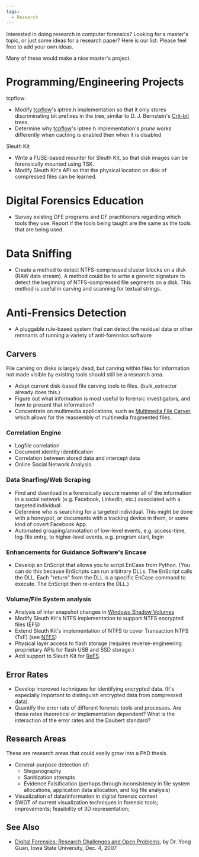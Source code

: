 ```yaml
---
tags:
  - Research
---
```

Interested in doing research in computer forensics? Looking for a
master's topic, or just some ideas for a research paper? Here is our
list. Please feel free to add your own ideas.

Many of these would make a nice master's project.

# Programming/Engineering Projects

tcpflow:

- Modify [tcpflow](tcpflow.md)'s iptree.h implementation so that
  it only stores discriminating bit prefixes in the tree, similar
  to D. J. Bernstein's [Crit-bit](http://cr.yp.to/critbit.html) trees.
- Determine why [tcpflow](tcpflow.md)'s iptree.h
  implementation's *prune* works differently when caching is enabled
  then when it is disabled

Sleuth Kit

- Write a FUSE-based mounter for Sleuth Kit, so that disk images can be
  forensically mounted using TSK.
- Modify Sleuth Kit's API so that the physical location on disk of
  compressed files can be learned.

# Digital Forensics Education

- Survey existing DFE programs and DF practitioners regarding which
  tools they use. Report if the tools being taught are the same as the
  tools that are being used.

# Data Sniffing

- Create a method to detect NTFS-compressed cluster blocks on a disk
  (RAW data stream). A method could be to write a generic signature to
  detect the beginning of NTFS-compressed file segments on a disk. This
  method is useful in carving and scanning for textual strings.

# Anti-Frensics Detection

- A pluggable rule-based system that can detect the residual data or
  other remnants of running a variety of anti-forensics software

## Carvers

File carving on disks is largely dead, but carving within files for
information not made visible by existing tools should still be a
research area.

- Adapt current disk-based file carving tools to files. (bulk_extractor
  already does this.)
- Figure out what information is most useful to forensic investigators,
  and how to present that information?
- Concentrate on multimedia applications, such as [Multimedia File Carver](https://github.com/rpoisel/mmc),
  which allows for the reassembly of multimedia fragmented files.

### Correlation Engine

- Logfile correlation
- Document identity identification
- Correlation between stored data and intercept data
- Online Social Network Analysis

### Data Snarfing/Web Scraping

- Find and download in a forensically secure manner all of the
  information in a social network (e.g. Facebook, LinkedIn, etc.)
  associated with a targeted individual.
- Determine who is searching for a targeted individual. This might be
  done with a honeypot, or documents with a tracking device in them, or
  some kind of covert Facebook App.
- Automated grouping/annotation of low-level events, e.g. access-time,
  log-file entry, to higher-level events, e.g. program start, login

### Enhancements for Guidance Software's Encase

- Develop an EnScript that allows you to script EnCase from Python. (You
  can do this because EnScripts can run arbitrary DLLs. The EnScript
  calls the DLL. Each "return" from the DLL is a specific EnCase command
  to execute. The EnScript then re-enters the DLL.)

### Volume/File System analysis

- Analysis of inter snapshot changes in [Windows Shadow Volumes](windows_shadow_volumes.md)
- Modify Sleuth Kit's NTFS implementation to support NTFS encrypted files
  (EFS)
- Extend Sleuth Kit's implementation of NTFS to cover Transaction NTFS
  (TxF) (see [NTFS](ntfs.md))
- Physical layer access to flash storage (requires reverse-engineering
  proprietary APIs for flash USB and SSD storage.)
- Add support to Sleuth Kit for [ReFS](resilient_file_system_(refs).md).

## Error Rates

- Develop improved techniques for identifying encrypted data. (It's
  especially important to distinguish encrypted data from compressed
  data).
- Quantify the error rate of different forensic tools and processes. Are
  these rates theoretical or implementation dependent? What is the
  interaction of the error rates and the Daubert standard?

## Research Areas

These are research areas that could easily grow into a PhD thesis.

- General-purpose detection of:
  - Steganography
  - Sanitization attempts
  - Evidence Falsification (perhaps through inconsistency in file system
    allocations, application data allocation, and log file analysis)
- Visualization of data/information in digital forensic context
- SWOT of current visualization techniques in forensic tools;
  improvements; feasibility of 3D representation;

## See Also

- [Digital Forensics: Research Challenges and Open Problems](https://docplayer.net/2378794-Digital-forensics-research-challenges-and-open-problems.html),
  by Dr. Yong Guan, Iowa State University, Dec. 4, 2007
